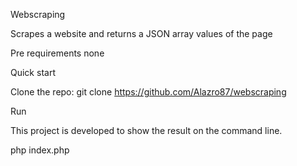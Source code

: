 Webscraping 

Scrapes a website and returns a JSON array values of the page

Pre requirements
none

Quick start

Clone the repo: git clone https://github.com/Alazro87/webscraping


Run

This project is developed to show the result on the command line.

php index.php

